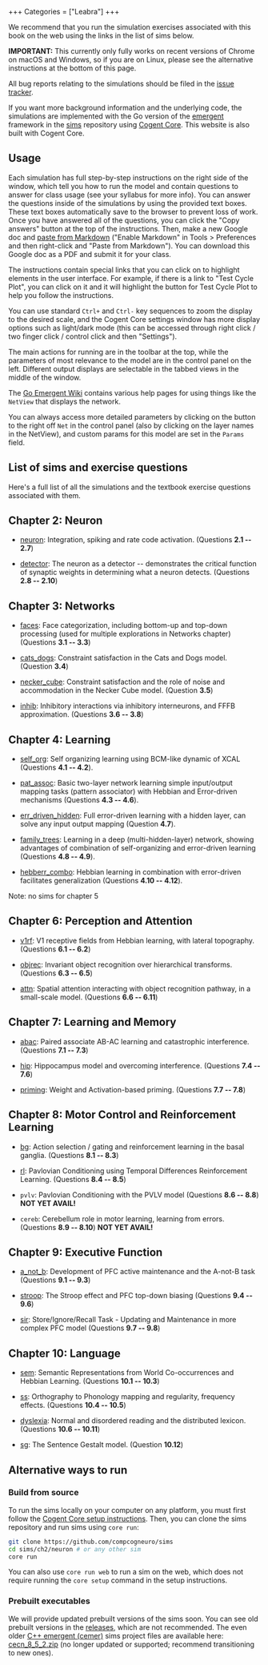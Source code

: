 +++
Categories = ["Leabra"]
+++

We recommend that you run the simulation exercises associated with this book on the web using the links in the list of sims below.

**IMPORTANT:** This currently only fully works on recent versions of Chrome on macOS and Windows, so if you are on Linux, please see the alternative instructions at the bottom of this page.

All bug reports relating to the simulations should be filed in the [issue tracker](https://github.com/compcogneuro/sims/issues).

If you want more background information and the underlying code, the simulations are implemented with the Go version of the [emergent](https://github.com/emer/emergent) framework in the [sims](https://github.com/compcogneuro/sims) repository using [Cogent Core](https://cogentcore.org/core). This website is also built with Cogent Core.

## Usage

Each simulation has full step-by-step instructions on the right side of the window, which tell you how to run the model and contain questions to answer for class usage (see your syllabus for more info). You can answer the questions inside of the simulations by using the provided text boxes. These text boxes automatically save to the browser to prevent loss of work. Once you have answered all of the questions, you can click the "Copy answers" button at the top of the instructions. Then, make a new Google doc and [paste from Markdown](https://support.google.com/docs/answer/12014036) ("Enable Markdown" in Tools > Preferences and then right-click and "Paste from Markdown"). You can download this Google doc as a PDF and submit it for your class.

The instructions contain special links that you can click on to highlight elements in the user interface. For example, if there is a link to "Test Cycle Plot", you can click on it and it will highlight the button for Test Cycle Plot to help you follow the instructions.

You can use standard `Ctrl+` and `Ctrl-` key sequences to zoom the display to the desired scale, and the Cogent Core settings window has more display options such as light/dark mode (this can be accessed through right click / two finger click / control click and then "Settings").

The main actions for running are in the toolbar at the top, while the parameters of most relevance to the model are in the control panel on the left. Different output displays are selectable in the tabbed views in the middle of the window.

The [Go Emergent Wiki](https://github.com/emer/emergent/wiki/Home) contains various help pages for using things like the `NetView` that displays the network.

You can always access more detailed parameters by clicking on the button to the right off `Net` in the control panel (also by clicking on the layer names in the NetView), and custom params for this model are set in the `Params` field.

## List of sims and exercise questions

Here's a full list of all the simulations and the textbook exercise questions associated with them.

## Chapter 2: Neuron

* [neuron](https://sims.compcogneuro.org/ch2/neuron): Integration, spiking and rate code activation. (Questions **2.1 -- 2.7**)

* [detector](https://sims.compcogneuro.org/ch2/detector): The neuron as a detector -- demonstrates the critical function of synaptic weights in determining what a neuron detects. (Questions **2.8 -- 2.10**)

## Chapter 3: Networks

* [faces](https://sims.compcogneuro.org/ch3/faces): Face categorization, including bottom-up and top-down processing (used for multiple explorations in Networks chapter) (Questions **3.1 -- 3.3**)

* [cats_dogs](https://sims.compcogneuro.org/ch3/cats_dogs): Constraint satisfaction in the Cats and Dogs model. (Question **3.4**)

* [necker_cube](https://sims.compcogneuro.org/ch3/necker_cube): Constraint satisfaction and the role of noise and accommodation in the Necker Cube model. (Question **3.5**)

* [inhib](https://sims.compcogneuro.org/ch3/inhib): Inhibitory interactions via inhibitory interneurons, and FFFB approximation. (Questions **3.6 -- 3.8**)

## Chapter 4: Learning

* [self_org](https://sims.compcogneuro.org/ch4/self_org): Self organizing learning using BCM-like dynamic of XCAL (Questions **4.1 -- 4.2**).

* [pat_assoc](https://sims.compcogneuro.org/ch4/pat_assoc): Basic two-layer network learning simple input/output mapping tasks (pattern associator) with Hebbian and Error-driven mechanisms (Questions **4.3 -- 4.6**).

* [err_driven_hidden](https://sims.compcogneuro.org/ch4/err_driven_hidden): Full error-driven learning with a hidden layer, can solve any input output mapping (Question **4.7**).

* [family_trees](https://sims.compcogneuro.org/ch4/family_trees): Learning in a deep (multi-hidden-layer) network, showing advantages of combination of self-organizing and error-driven learning (Questions **4.8 -- 4.9**).

* [hebberr_combo](https://sims.compcogneuro.org/ch4/hebberr_combo): Hebbian learning in combination with error-driven facilitates generalization (Questions **4.10 -- 4.12**).

Note: no sims for chapter 5

## Chapter 6: Perception and Attention

* [v1rf](https://sims.compcogneuro.org/ch6/v1rf): V1 receptive fields from Hebbian learning, with lateral topography. (Questions **6.1 -- 6.2**)

* [objrec](https://sims.compcogneuro.org/ch6/objrec): Invariant object recognition over hierarchical transforms. (Questions **6.3 -- 6.5**)

* [attn](https://sims.compcogneuro.org/ch6/attn): Spatial attention interacting with object recognition pathway, in a small-scale model. (Questions **6.6 -- 6.11**)

## Chapter 7: Learning and Memory

* [abac](https://sims.compcogneuro.org/ch7/abac): Paired associate AB-AC learning and catastrophic interference. (Questions **7.1 -- 7.3**)

* [hip](https://sims.compcogneuro.org/ch7/hip): Hippocampus model and overcoming interference. (Questions **7.4 -- 7.6**)

* [priming](https://sims.compcogneuro.org/ch7/priming): Weight and Activation-based priming. (Questions **7.7 -- 7.8**)

## Chapter 8: Motor Control and Reinforcement Learning

* [bg](https://sims.compcogneuro.org/ch8/bg): Action selection / gating and reinforcement learning in the basal ganglia. (Questions **8.1 -- 8.3**)

* [rl](https://sims.compcogneuro.org/ch8/rl): Pavlovian Conditioning using Temporal Differences Reinforcement Learning. (Questions **8.4 -- 8.5**)

* `pvlv`: Pavlovian Conditioning with the PVLV model (Questions **8.6 -- 8.8**)  **NOT YET AVAIL!**

* `cereb`: Cerebellum role in motor learning, learning from errors. (Questions **8.9 -- 8.10**) **NOT YET AVAIL!**

## Chapter 9: Executive Function

* [a_not_b](https://sims.compcogneuro.org/ch9/a_not_b): Development of PFC active maintenance and the A-not-B task (Questions **9.1 -- 9.3**)

* [stroop](https://sims.compcogneuro.org/ch9/stroop): The Stroop effect and PFC top-down biasing (Questions **9.4 -- 9.6**)

* [sir](https://sims.compcogneuro.org/ch9/sir): Store/Ignore/Recall Task - Updating and Maintenance in more complex PFC model (Questions **9.7 -- 9.8**)

## Chapter 10: Language

* [sem](https://sims.compcogneuro.org/ch10/sem): Semantic Representations from World Co-occurrences and Hebbian Learning. (Questions **10.1 -- 10.3**)

* [ss](https://sims.compcogneuro.org/ch10/ss): Orthography to Phonology mapping and regularity, frequency effects. (Questions **10.4 -- 10.5**)

* [dyslexia](https://sims.compcogneuro.org/ch10/dyslexia): Normal and disordered reading and the distributed lexicon. (Questions **10.6 -- 10.11**)

* [sg](https://sims.compcogneuro.org/ch10/sg):  The Sentence Gestalt model. (Question **10.12**)

## Alternative ways to run

### Build from source

To run the sims locally on your computer on any platform, you must first follow the [Cogent Core setup instructions](https://www.cogentcore.org/core/setup/install). Then, you can clone the sims repository and run sims using `core run`:

```sh
git clone https://github.com/compcogneuro/sims
cd sims/ch2/neuron # or any other sim
core run
```

You can also use `core run web` to run a sim on the web, which does not require running the `core setup` command in the setup instructions.

### Prebuilt executables

We will provide updated prebuilt versions of the sims soon. You can see old prebuilt versions in the [releases](https://github.com/compcogneuro/sims/releases), which are not recommended. The even older [C++ emergent (cemer)](https://github.com/emer/cemer) sims project files are available here: [cecn_8_5_2.zip](https://github.com/compcogneuro/sims/releases/download/v1.2.2/cecn_8_5_2.zip) (no longer updated or supported; recommend transitioning to new ones).

